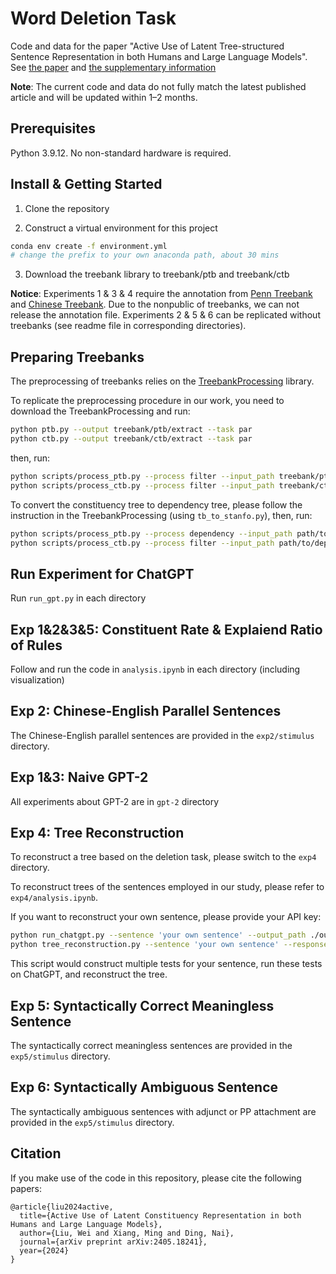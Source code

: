 # Word Deletion Task
Code and data for the paper "Active Use of Latent Tree-structured Sentence Representation in both Humans and Large Language Models". See [the paper](https://arxiv.org/abs/2405.18241) and [the supplementary information](https://y1ny.github.io/assets/word_deletion_SI.pdf)

**Note**: The current code and data do not fully match the latest published article and will be updated within 1–2 months.

## Prerequisites
Python 3.9.12. No non-standard hardware is required.

## Install & Getting Started

1. Clone the repository

2. Construct a virtual environment for this project

```bash
conda env create -f environment.yml
# change the prefix to your own anaconda path, about 30 mins
```

3. Download the treebank library to treebank/ptb and treebank/ctb

**Notice**: Experiments 1 & 3 & 4 require the annotation from [Penn Treebank](https://catalog.ldc.upenn.edu/LDC99T42) and [Chinese Treebank](https://catalog.ldc.upenn.edu/LDC2013T21). Due to the nonpublic of treebanks, we can not release the annotation file. Experiments 2 & 5 & 6 can be replicated without treebanks (see readme file in corresponding directories).

## Preparing Treebanks

The preprocessing of treebanks relies on the [TreebankProcessing](https://github.com/hankcs/TreebankPreprocessing) library.

To replicate the preprocessing procedure in our work, you need to download the TreebankProcessing and run:

```bash
python ptb.py --output treebank/ptb/extract --task par
python ctb.py --output treebank/ctb/extract --task par
```

then, run:

```bash
python scripts/process_ptb.py --process filter --input_path treebank/ptb/extract --output_path treebank/ptb/processed
python scripts/process_ctb.py --process filter --input_path treebank/ctb/extract --output_path treebank/ctb/processed
```

To convert the constituency tree to dependency tree, please follow the instruction in the TreebankProcessing (using `tb_to_stanfo.py`), then, run:

```bash
python scripts/process_ptb.py --process dependency --input_path path/to/dependency_tree 
python scripts/process_ctb.py --process filter --input_path path/to/dependency_tree 
```

## Run Experiment for ChatGPT

Run `run_gpt.py` in each directory

## Exp 1&2&3&5: Constituent Rate & Explaiend Ratio of Rules

Follow and run the code in `analysis.ipynb` in each directory (including visualization)


## Exp 2: Chinese-English Parallel Sentences

The Chinese-English parallel sentences are provided in the `exp2/stimulus` directory.

## Exp 1&3: Naive GPT-2

All experiments about GPT-2 are in `gpt-2` directory

## Exp 4: Tree Reconstruction 

To reconstruct a tree based on the deletion task, please switch to the `exp4` directory.

To reconstruct trees of the sentences employed in our study, please refer to `exp4/analysis.ipynb`.

If you want to reconstruct your own sentence, please provide your API key:

```bash
python run_chatgpt.py --sentence 'your own sentence' --output_path ./output
python tree_reconstruction.py --sentence 'your own sentence' --response ./output/response.csv
```

This script would construct multiple tests for your sentence, run these tests on ChatGPT, and reconstruct the tree.

## Exp 5: Syntactically Correct Meaningless Sentence

The syntactically correct meaningless sentences are provided in the `exp5/stimulus` directory.

## Exp 6: Syntactically Ambiguous Sentence

The syntactically ambiguous sentences with adjunct or PP attachment are provided in the `exp5/stimulus` directory.

## Citation

If you make use of the code in this repository, please cite the following papers:

```
@article{liu2024active,
  title={Active Use of Latent Constituency Representation in both Humans and Large Language Models},
  author={Liu, Wei and Xiang, Ming and Ding, Nai},
  journal={arXiv preprint arXiv:2405.18241},
  year={2024}
}
```
